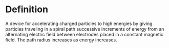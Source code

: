 # Definition

A device for accelerating charged particles to high energies by giving
particles traveling in a spiral path successive increments of energy
from an alternating electric field between electrodes placed in a
constant magnetic field. The path radius increases as energy increases.
